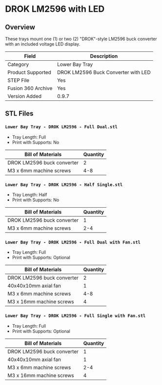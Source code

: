 # DROK LM2596 with LED

## Overview

These trays mount one (1) or two (2) "DROK"-style LM2596 buck converter with an included voltage LED display.

| Field                 | Description               |
|-----------------------|---------------------------|
| Category              | Lower Bay Tray            |
| Product Supported     | DROK LM2596 Buck Converter with LED   |
| STEP File             | Yes                       |
| Fusion 360 Archive    | Yes                       |
| Version Added         | 0.9.7                     |

## STL Files

### `Lower Bay Tray - DROK LM2596 - Full Dual.stl`

- Tray Length: Full
- Print with Supports: No

| Bill of Materials           | Quantity |
|-----------------------------|----------|
| DROK LM2596 buck converter  | 2        |
| M3 x 6mm machine screws     | 4-8      |

### `Lower Bay Tray - DROK LM2596 - Half Single.stl`

- Tray Length: Half
- Print with Supports: No

| Bill of Materials           | Quantity |
|-----------------------------|----------|
| DROK LM2596 buck converter  | 1        |
| M3 x 6mm machine screws     | 2-4      |

### `Lower Bay Tray - DROK LM2596 - Full Dual with Fan.stl`

- Tray Length: Full
- Print with Supports: Optional

| Bill of Materials           | Quantity |
|-----------------------------|----------|
| DROK LM2596 buck converter  | 2        |
| 40x40x10mm axial fan        | 1        |
| M3 x 6mm machine screws     | 4-8      |
| M3 x 16mm machine screws    | 4        |

### `Lower Bay Tray - DROK LM2596 - Full Single with Fan.stl`

- Tray Length: Full
- Print with Supports: Optional

| Bill of Materials           | Quantity |
|-----------------------------|----------|
| DROK LM2596 buck converter  | 1        |
| 40x40x10mm axial fan        | 1        |
| M3 x 6mm machine screws     | 2-4      |
| M3 x 16mm machine screws    | 4        |
